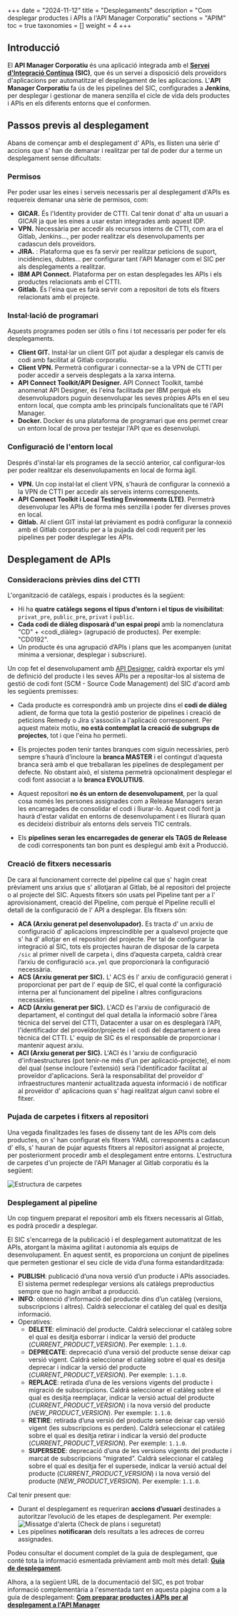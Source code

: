 +++
date = "2024-11-12"
title = "Desplegaments"
description = "Com desplegar productes i APIs a l'API Manager Corporatiu"
sections = "APIM"
toc = true
taxonomies = []
weight = 4
+++

## Introducció

El **API Manager Corporatiu** és una aplicació integrada amb el **[Servei d'Integració Contínua](/plataformes/sic/) (SIC)**, que és un servei a disposició dels proveïdors d'aplicacions per automatitzar el desplegament
de les aplicacions.
L'**API Manager Corporatiu** fa ús de les pipelines del SIC, configurades a **Jenkins**, per desplegar i gestionar de manera senzilla el cicle de vida dels productes i APIs en els diferents entorns que el conformen.
## Passos previs al desplegament

Abans de començar amb el desplegament d' APIs, es llisten una sèrie d' accions que s' han de demanar i realitzar per tal de poder dur a terme un desplegament sense dificultats:

### Permisos
Per poder usar les eines i serveis necessaris per al desplegament d'APIs es requereix demanar una sèrie de permisos, com:
* **GICAR.** És l'Identity provider de CTTI. Cal tenir donat d' alta un usuari a GICAR ja que les eines a usar estan integrades amb aquest IDP.
* **VPN.** Necessària per accedir als recursos interns de CTTI, com ara el Gitlab, Jenkins..., per poder realitzar els desenvolupaments per cadascun dels proveïdors.
* **JIRA.** : Plataforma que es fa servir per realitzar peticions de suport, incidències, dubtes... per configurar tant l'API Manager com el SIC per als desplegaments a realitzar.
* **IBM API Connect.** Plataforma per on estan desplegades les APIs i els productes relacionats amb el CTTI.
* **Gitlab.** És l'eina que es farà servir com a repositori de tots els fitxers relacionats amb el projecte.

### Instal·lació de programari
Aquests programes poden ser útils o fins i tot necessaris per poder fer els desplegaments.
* **Client GIT.** Instal·lar un client GIT pot ajudar a desplegar els canvis de codi amb facilitat al Gitlab corporatiu.
* **Client VPN.** Permetrà configurar i connectar-se a la VPN de CTTI per poder accedir a serveis desplegats a la xarxa interna.
* **API Connect Toolkit/API Designer.** API Connect Toolkit, també anomenat API Designer, és l'eina facilitada per IBM perquè els desenvolupadors puguin desenvolupar les seves pròpies APIs en el seu entorn local, que compta amb les principals funcionalitats que té l'API Manager.
* **Docker.** Docker és una plataforma de programari que ens permet crear un entorn local de prova per testejar l'API que es desenvolupi.

### Configuració de l'entorn local
Després d'instal·lar els programes de la secció anterior, cal configurar-los per poder realitzar els desenvolupaments en local de forma àgil.
* **VPN.** Un cop instal·lat el client VPN, s'haurà de configurar la connexió a la VPN de CTTI per accedir als serveis interns corresponents.
* **API Connect Toolkit i Local Testing Environments (LTE)**. Permetrà desenvolupar les APIs de forma més senzilla i poder fer diverses proves en local.
* **Gitlab.** Al client GIT instal·lat prèviament es podrà configurar la connexió amb el Gitlab corporatiu per a la pujada del codi requerit per les pipelines per poder desplegar les APIs.

## Desplegament de APIs

### Consideracions prèvies dins del CTTI

L'organització de catàlegs, espais i productes és la següent:

- Hi ha **quatre catàlegs segons el tipus d’entorn i el tipus de visibilitat**: `privat_pre`, `public_pre`, `privat` i `public`.
- **Cada codi de diàleg disposarà d'un espai propi** amb la nomenclatura "CD" + <codi_diàleg> (agrupació de productes). Per exemple: "CD0192".
- Un producte és una agrupació d’APIs i plans que les acompanyen (unitat mínima a versionar, desplegar i subscriure).

Un cop fet el desenvolupament amb [API Designer](https://www.ibm.com/docs/en/api-connect/10_reserved_instance?topic=toolkit-working-offline-in-api-designer),
caldrà exportar els yml de definició del producte i les seves APIs per a repositar-los al sistema de gestió de
codi font (SCM - Source Code Management) del SIC d'acord amb les següents premisses:

* Cada producte es correspondrà amb un projecte dins el **codi de diàleg** adient, de forma que tota la gestió posterior de pipelines
i creació de peticions Remedy o Jira s'associïn a l'aplicació corresponent. Per aquest mateix motiu, **no està contemplat la creació
de subgrups de projectes**, tot i que l'eina ho permeti.

* Els projectes poden tenir tantes branques com siguin necessàries, però sempre s’haurà d’incloure la **branca MASTER**
i el contingut d’aquesta branca serà amb el que
treballaran les pipelines de desplegament per defecte. No obstant això, el sistema permetrà opcionalment
desplegar el codi font associat a la **branca EVOLUTIUS**.

* Aquest repositori **no és un entorn de desenvolupament**, per la qual cosa només les persones assignades com a Release
Managers seran les encarregades de consolidar el codi i
lliurar-lo. Aquest codi font ja haurà d'estar validat en entorns de desenvolupament i es lliurarà quan es decideixi
distribuir als entorns dels serveis TIC centrals.

* Els **pipelines seran les encarregades de generar els TAGS de Release** de codi corresponents tan bon punt es desplegui amb èxit
a Producció.

### Creació de fitxers necessaris

De cara al funcionament correcte del pipeline cal que s' hagin creat prèviament uns arxius que s' allotjaran al Gitlab, bé al repositori del projecte o al projecte del SIC. Aquests fitxers són usats pel Pipeline tant per a l' aprovisionament, creació del Pipeline, com perquè el Pipeline reculli el detall de la configuració de l' API a desplegar. Els fitxers són:

* **ACA (Arxiu generat pel desenvolupador).** Es tracta d' un arxiu de configuració d' aplicacions imprescindible per a qualsevol projecte que s' ha d' allotjar en el repositori del projecte. Per tal de configurar la integració al SIC, tots els projectes hauran de disposar de la carpeta `/sic` al primer nivell de carpeta i, dins d’aquesta carpeta, caldrà crear l’arxiu de configuració `aca.yml` que proporcionarà la configuració necessària.
* **ACS (Arxiu generat per SIC).** L' ACS és l' arxiu de configuració generat i proporcionat per part de l' equip de SIC, el qual conté la configuració interna per al funcionament del pipeline i altres configuracions necessàries.
* **ACD (Arxiu generat per SIC).** L'ACD és l'arxiu de configuració de departament, el contingut del qual detalla la informació sobre l'àrea tècnica del servei del CTTI, Datacenter a usar on es desplegarà l'API, l'identificador del proveïdor/projecte i el codi del departament o àrea tècnica del CTTI. L' equip de SIC és el responsable de proporcionar i mantenir aquest arxiu. 
* **ACI (Arxiu generat per SIC).** L'ACI és l 'arxiu de configuració d'infraestructures (pot tenir-ne més d'un per aplicació-projecte), el nom del qual (sense incloure l'extensió) serà l'identificador facilitat al proveïdor d'aplicacions. Serà la responsabilitat del proveïdor d' infraestructures mantenir actualitzada aquesta informació i de notificar al proveïdor d' aplicacions quan s' hagi realitzat algun canvi sobre el fitxer.

### Pujada de carpetes i fitxers al repositori

Una vegada finalitzades les fases de disseny tant de les APIs com dels productes, on s' han configurat els fitxers YAML corresponents a cadascun d' ells, s' hauran de pujar aquests fitxers al repositori assignat al projecte, per posteriorment procedir amb el desplegament entre entorns.
L'estructura de carpetes d'un projecte de l'API Manager al Gitlab corporatiu és la següent: 

![Estructura de carpetes](/related/apim/Estructura_carpetes.png)

### Desplegament al pipeline

Un cop tinguem preparat el repositori amb els fitxers necessaris al Gitlab, es podrà procedir a desplegar.

El SIC s'encarrega de la publicació i el desplegament automatitzat de les APIs,
atorgant la màxima agilitat i autonomia als equips de desenvolupament. En aquest sentit, es proporciona un conjunt de
pipelines que permeten gestionar el seu cicle de vida d’una forma estandarditzada:

- **PUBLISH**: publicació d’una nova versió d’un producte i APIs associades. El sistema permet redesplegar versions als
catàlegs preproductius sempre que no hagin arribat a producció.
- **INFO**: obtenció d’informació del producte dins d’un catàleg (versions, subscripcions i altres). Caldrà seleccionar
el catàleg del qual es desitja informació.
- Operatives:
    * **DELETE**: eliminació del producte. Caldrà seleccionar el catàleg sobre el qual es desitja esborrar i indicar la
    versió del producte (*CURRENT_PRODUCT_VERSION*). Per exemple: `1.1.0`.
    * **DEPRECATE**: deprecació d’una versió del producte sense deixar cap versió vigent. Caldrà seleccionar el catàleg
    sobre el qual es desitja deprecar i indicar la versió del producte (*CURRENT_PRODUCT_VERSION*). Per exemple: `1.1.0`.
    * **REPLACE**: retirada d’una de les versions vigents del producte i migració de subscripcions. Caldrà seleccionar
    el catàleg sobre el qual es desitja reemplaçar, indicar la versió actual del producte (*CURRENT_PRODUCT_VERSION*) i
    la nova versió del producte (*NEW_PRODUCT_VERSION*). Per exemple: `1.1.0`.
    * **RETIRE**: retirada d’una versió del producte sense deixar cap versió vigent (les subscripcions es perden). Caldrà
    seleccionar el catàleg sobre el qual es desitja retirar i indicar la versió del producte (*CURRENT_PRODUCT_VERSION*).
    Per exemple: `1.1.0`.
    * **SUPERSEDE**: deprecació d’una de les versions vigents del producte i marcat de subscripcions “migrated”. Caldrà
    seleccionar el catàleg sobre el qual es desitja fer el supersede, indicar la versió actual del producte
    (*CURRENT_PRODUCT_VERSION*) i la nova versió del producte (*NEW_PRODUCT_VERSION*). Per exemple: `1.1.0`.

Cal tenir present que:

- Durant el desplegament es requeriran **accions d’usuari** destinades a autoritzar l’evolució de les etapes de desplegament. Per exemple: ![Missatge d'alerta (Check de plans i seguretat)](/related/apim/Check_alerta.png)
- Les pipelines **notificaran** dels resultats a les adreces de correu assignades.

Podeu consultar el document complet de la guia de desplegament, que conté tota la informació esmentada prèviament amb molt més detall: [**Guia de desplegament**](/related/apim/Guía_de_desplegament_v1.2.pdf).

Alhora, a la següent URL de la documentació del SIC, es pot trobar informació complementària a l'esmentada tant en aquesta pàgina com a la guia de desplegament: [**Com preparar productes i APIs per al desplegament a l'API Manager**](/plataformes/sic/guies/sic30-guies/preparar-apim)